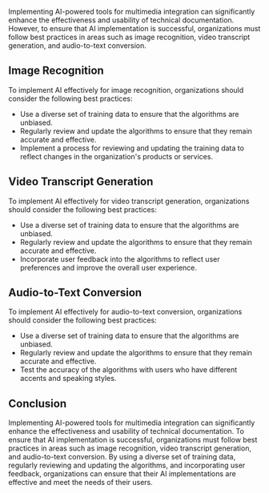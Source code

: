 
Implementing AI-powered tools for multimedia integration can significantly enhance the effectiveness and usability of technical documentation. However, to ensure that AI implementation is successful, organizations must follow best practices in areas such as image recognition, video transcript generation, and audio-to-text conversion.

Image Recognition
-----------------

To implement AI effectively for image recognition, organizations should consider the following best practices:

* Use a diverse set of training data to ensure that the algorithms are unbiased.
* Regularly review and update the algorithms to ensure that they remain accurate and effective.
* Implement a process for reviewing and updating the training data to reflect changes in the organization's products or services.

Video Transcript Generation
---------------------------

To implement AI effectively for video transcript generation, organizations should consider the following best practices:

* Use a diverse set of training data to ensure that the algorithms are unbiased.
* Regularly review and update the algorithms to ensure that they remain accurate and effective.
* Incorporate user feedback into the algorithms to reflect user preferences and improve the overall user experience.

Audio-to-Text Conversion
------------------------

To implement AI effectively for audio-to-text conversion, organizations should consider the following best practices:

* Use a diverse set of training data to ensure that the algorithms are unbiased.
* Regularly review and update the algorithms to ensure that they remain accurate and effective.
* Test the accuracy of the algorithms with users who have different accents and speaking styles.

Conclusion
----------

Implementing AI-powered tools for multimedia integration can significantly enhance the effectiveness and usability of technical documentation. To ensure that AI implementation is successful, organizations must follow best practices in areas such as image recognition, video transcript generation, and audio-to-text conversion. By using a diverse set of training data, regularly reviewing and updating the algorithms, and incorporating user feedback, organizations can ensure that their AI implementations are effective and meet the needs of their users.
